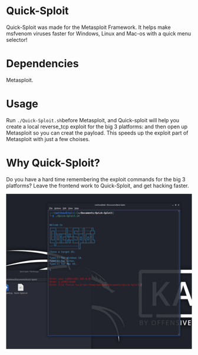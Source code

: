 # Quick-Sploit
Quick-Sploit was made for the Metasploit Framework. It helps make msfvenom viruses faster for Windows, Linux and Mac-os with a quick menu selector! 

# Dependencies
Metasploit.

# Usage
Run `./Quick-Sploit.sh`before Metasploit, and Quick-sploit will help you create a local reverse_tcp exploit for the big 3 platforms: and then open up Metasploit so you can creat the payload. This speeds up the exploit part of Metasploit with just a few choises.

# Why Quick-Sploit?
Do you have a hard time remembering the exploit commands for the big 3 platforms? Leave the frontend work to Quick-Sploit, and get hacking faster.

![Example](/image/Screenshot.png "Example")
